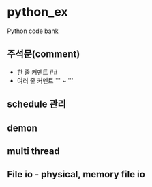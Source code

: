 # python_ex
Python code bank



## 주석문(comment)
- 한 줄 커멘트  ##
- 여러 줄 커멘트 ''' ~ '''



## schedule 관리
## demon
## multi thread



## File io - physical, memory file io